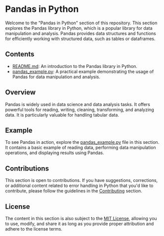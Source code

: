 # Pandas in Python

Welcome to the "Pandas in Python" section of this repository. This section explores the Pandas library in Python, which is a popular library for data manipulation and analysis. Pandas provides data structures and functions for efficiently working with structured data, such as tables or dataframes.

## Contents

- [README.md](README.md): An introduction to the Pandas library in Python.
- [pandas_example.py](pandas_example.py): A practical example demonstrating the usage of Pandas for data manipulation and analysis.

## Overview

Pandas is widely used in data science and data analysis tasks. It offers powerful tools for reading, writing, cleaning, transforming, and analyzing data. It is particularly valuable for handling tabular data.

## Example

To see Pandas in action, explore the [pandas_example.py](pandas_example.py) file in this section. It contains a basic example of reading data, performing data manipulation operations, and displaying results using Pandas.

## Contributions

This section is open to contributions. If you have suggestions, corrections, or additional content related to error handling in Python that you'd like to contribute, please follow the guidelines in the [Contributing](../../Contributing.md) section.

## License

The content in this section is also subject to the [MIT License](../../LICENSE), allowing you to use, modify, and share it as long as you provide proper attribution and adhere to the license terms.

